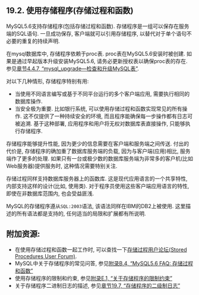 
## 19.2. 使用存储程序(存储过程和函数)
MySQL5.6支持存储程序(包括存储过程和函数). 存储程序是一组可以保存在服务端的SQL语句. 一旦成功保存, 客户端就可以引用存储程序, 以替代对于单个语句不必要的重复的持续声明.

在mysql数据库中, 存储程序依赖于proc表. proc表在MySQL5.6安装时被创建. 如果是通过早起版本升级安装MySQL5.6, 请务必更新授权表以确保proc表的存在. 参见[章节4.4.7, “mysql_upgrade—检查和升级MySQL表”](../Chapter_04/04.04.07_mysql_upgrade—Check_and_Upgrade_MySQL_Tables.md).

对以下几种情形, 存储程序特别有用:

* 当使用不同语言编写或基于不同平台运行的多个客户端应用, 需要执行相同的数据库操作. 
* 当安全极为重要. 比如银行系统, 可以使用存储过程和函数实现常见的所有操作. 这不仅提供了一种持续安全的环境, 而且程序能确保每一步操作都有日志可被追溯. 基于这种部署, 应用程序和用户将无权对数据库表直接操作, 只能够执行存储程序.

存储程序能够提升性能, 因为更少的信息需要在客户端和服务端之间传送. 付出的代价是, 存储程序的确加重了数据库服务端的负载, 因为与客户端(应用)相比, 服务端作了更多的处理. 如果只有一台或极少数的数据库服务端为非常多的客户机(比如Web服务器)提供服务时, 这种情况需要特别关注. 

存储过程同样支持数据库服务器上的函数库. 这是现代应用语言的一个共享特性, 内部支持这样的设计(比如, 使用类). 对于程序员使用这些客户端应用语言的特性, 即使在非数据库范围内, 也会受益匪浅. 

MySQL的存储程序遵从`SQL:2003`语法, 该语法同样在IBM的DB2上被使用. 这里描述的所有语法都是支持的, 任何适当的局限和扩展都有所说明.

## 附加资源:

* 在使用存储过程和函数一起工作时, 可以查找一下[存储过程用户论坛(Stored Procedures User Forum)](http://forums.mysql.com/list.php?98). 
* MySQL中关于存储程序的常见问答, 参见[附录B.4, “MySQL5.6 FAQ: 存储过程和函数”](../Appendix_B/B.4_MySQL_5.6_FAQ_Stored_Procedures_and_Functions.md)
* 使用存储程序的限制和约束, 参见[附录E.1, “关于存储程序的限制约束”](../Appendix_E/E.1_Restrictions_on_Stored_Programs.md)
* 关于存储程序二进制日志的描述, 参见[章节19.7, “存储程序的二级制日志”](../Chapter_19/19.07.00_Binary_Logging_of_Stored_Programs.md)